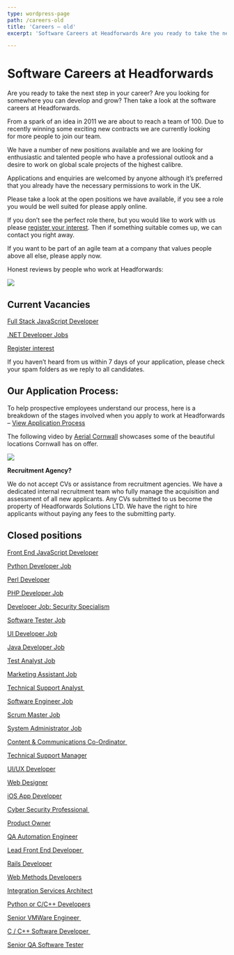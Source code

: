 ```yaml
---
type: wordpress-page
path: /careers-old
title: 'Careers – old'
excerpt: 'Software Careers at Headforwards Are you ready to take the next step in your career? Are you looking for somewhere you can develop and grow? Then take a look at the software careers at Headforwards. From a spark of an idea in 2011 we are about to reach a team of 100. Due to recently winning some …'

---
```

Software Careers at Headforwards
================================

Are you ready to take the next step in your career? Are you looking for somewhere you can develop and grow? Then take a look at the software careers at Headforwards.

From a spark of an idea in 2011 we are about to reach a team of 100. Due to recently winning some exciting new contracts we are currently looking for more people to join our team.

We have a number of new positions available and we are looking for enthusiastic and talented people who have a professional outlook and a desire to work on global scale projects of the highest calibre.

Applications and enquiries are welcomed by anyone although it’s preferred that you already have the necessary permissions to work in the UK.

Please take a look at the open positions we have available, if you see a role you would be well suited for please apply online.

If you don’t see the perfect role there, but you would like to work with us please [register your interest](https://www.headforwards.com/careers/application-form/). Then if something suitable comes up, we can contact you right away.

If you want to be part of an agile team at a company that values people above all else, please apply now.

Honest reviews by people who work at Headforwards:

![](https://www.glassdoor.co.uk/pc/static/img/partnerCenter/badges/eng_COMPLETED_250x90.png)

Current Vacancies
-----------------

[Full Stack JavaScript Developer](https://www.headforwards.com/full-stack-javascript-developer-job/)

[.NET Developer Jobs](https://www.headforwards.com/net-developer-careers/)

[Register interest](https://www.headforwards.com/careers/application-form/ "Application Form")

If you haven’t heard from us within 7 days of your application, please check your spam folders as we reply to all candidates.

**Our Application Process:**
----------------------------

To help prospective employees understand our process, here is a breakdown of the stages involved when you apply to work at Headforwards – [View Application Process  
](https://www.headforwards.com/applying-to-work-at-headforwards/)

The following video by [Aerial Cornwall](http://aerialcornwall.com/) showcases some of the beautiful locations Cornwall has on offer.

![](//headforwards.com/wp-content/uploads/2012/06/aerial-cornwa-lifestyle-thumbnail.jpg)

**Recruitment Agency?**

We do not accept CVs or assistance from recruitment agencies. We have a dedicated internal recruitment team who fully manage the acquisition and assessment of all new applicants. Any CVs submitted to us become the property of Headforwards Solutions LTD. We have the right to hire applicants without paying any fees to the submitting party.

Closed positions
----------------

[Front End JavaScript Developer](https://www.headforwards.com/front-end-javascript-developer-job/)

[Python Developer Job](https://www.headforwards.com/python-developer-job/)

[Perl Developer](https://www.headforwards.com/perl-developer-job/)

[PHP Developer Job](https://www.headforwards.com/php-developer-job/)  

[Developer Job: Security Specialism](https://www.headforwards.com/cyber-security-job/)

[Software Tester Job](https://www.headforwards.com/php-or-python-developer-job/)

[UI Developer Job](https://www.headforwards.com/ui-developer-job/)

[Java Developer Job](https://www.headforwards.com/java-developer-job/)

[Test Analyst Job](https://www.headforwards.com/test-analyst-job/)

[Marketing Assistant Job](https://www.headforwards.com/marketing-assistant-job/)

[Technical Support Analyst ](https://www.headforwards.com/technical-support-analyst-job/)

[Software Engineer Job](https://www.headforwards.com/software-engineer/)

[Scrum Master Job](https://www.headforwards.com/scrum-master-job/)

[System Administrator Job](https://www.headforwards.com/system-administrator/)

[Content & Communications Co-Ordinator ](https://www.headforwards.com/careers/content-and-communication-co-ordinator/)

[Technical Support Manager](http://www.headforwards.com/careers/technical-support-manager/)

[UI/UX Developer](http://www.headforwards.com/careers/ui-ux-front-end-developer/ "UI/UX Front End Developer")

[Web Designer](http://www.headforwards.com/careers/web-designer/)

[iOS App Developer](http://www.headforwards.com/careers/ios-app-developer/)

[Cyber Security Professional ](http://www.headforwards.com/careers/cyber-security-professional/)

[Product Owner](http://www.headforwards.com/product-owner/)

[QA Automation Engineer](http://www.headforwards.com/careers/qa-automation-engineer/ "QA Automation Engineer")

[Lead Front End Developer ](http://www.headforwards.com/careers/lead-front-end-developer/)

[Rails Developer](http://www.headforwards.com/careers/ruby-on-rails-developer/)

[Web Methods Developers](http://www.headforwards.com/careers/webmethods-developer/ "webMethods Developer")

[Integration Services Architect](http://www.headforwards.com/careers/integration-services-architect/ "Integration Services Architect")

[Python or C/C++ Developers](http://www.headforwards.com/careers/python-developers/ "Python or C/C++ Developers")

[Senior VMWare Engineer ](http://www.headforwards.com/careers/senior-vmware-engineer/ "Senior VMware Engineer")

[C / C++ Software Developer ](http://www.headforwards.com/careers/cpp-software-developer/)

[Senior QA Software Tester](http://www.headforwards.com/senior-qa-software-tester/)
